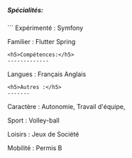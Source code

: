<h5>Spécialités:</h5>
```
Expérimenté :   Symfony

Familier :      Flutter 
                Spring
```
<h5>Compétences:</h5>
-------------
```
Langues : Français Anglais
```
<h5>Autres :</h5>
-------
```
Caractère : Autonomie, 
            Travail d'équipe, 
            
Sport :     Volley-ball

Loisirs :   Jeux de Société

Mobilité :  Permis B
```
